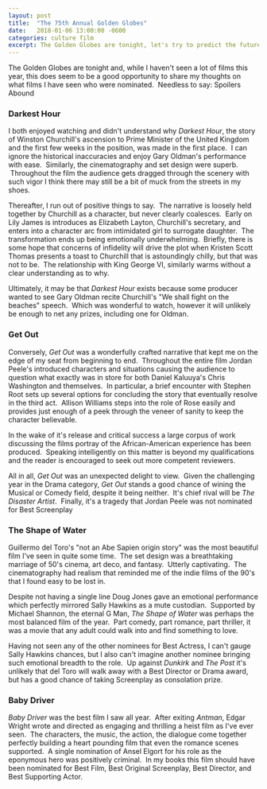 ```yaml
---
layout: post
title:  "The 75th Annual Golden Globes"
date:   2018-01-06 13:00:00 -0600
categories: culture film
excerpt: The Golden Globes are tonight, let's try to predict the future. Because that goes well.
---
```

The Golden Globes are tonight and, while I haven't seen a lot of films this year, this does seem to be a good opportunity to share my thoughts on what films I have seen who were nominated.  Needless to say: Spoilers Abound
<h3>Darkest Hour</h3>
I both enjoyed watching and didn't understand why <em>Darkest Hour</em>, the story of Winston Churchill's ascension to Prime Minister of the United Kingdom and the first few weeks in the position, was made in the first place.  I can ignore the historical inaccuracies and enjoy Gary Oldman's performance with ease.  Similarly, the cinematography and set design were superb.  Throughout the film the audience gets dragged through the scenery with such vigor I think there may still be a bit of muck from the streets in my shoes.

Thereafter, I run out of positive things to say.  The narrative is loosely held together by Churchill as a character, but never clearly coalesces.  Early on Lily James is introduces as Elizabeth Layton, Churchill's secretary, and enters into a character arc from intimidated girl to surrogate daughter.  The transformation ends up being emotionally underwhelming.  Briefly, there is some hope that concerns of infidelity will drive the plot when Kristen Scott Thomas presents a toast to Churchill that is astoundingly chilly, but that was not to be.  The relationship with King George VI, similarly warms without a clear understanding as to why.

Ultimately, it may be that <em>Darkest Hour</em> exists because some producer wanted to see Gary Oldman recite Churchill's "We shall fight on the beaches" speech.  Which was wonderful to watch, however it will unlikely be enough to net any prizes, including one for Oldman.
<h3>Get Out</h3>
Conversely, <em>Get Out</em> was a wonderfully crafted narrative that kept me on the edge of my seat from beginning to end.  Throughout the entire film Jordan Peele's introduced characters and situations causing the audience to question what exactly was in store for both Daniel Kaluuya's Chris Washington and themselves.  In particular, a brief encounter with Stephen Root sets up several options for concluding the story that eventually resolve in the third act.  Allison Williams steps into the role of Rose easily and provides just enough of a peek through the veneer of sanity to keep the character believable.

In the wake of it's release and critical success a large corpus of work discussing the films portray of the African-American experience has been produced.  Speaking intelligently on this matter is beyond my qualifications and the reader is encouraged to seek out more competent reviewers.

All in all, <em>Get Out</em> was an unexpected delight to view.  Given the challenging year in the Drama category, <em>Get Out</em> stands a good chance of wining the Musical or Comedy field, despite it being neither.  It's chief rival will be <em>The Disaster Artist</em>.  Finally, it's a tragedy that Jordan Peele was not nominated for Best Screenplay
<h3>The Shape of Water</h3>
Guillermo del Toro's "not an Abe Sapien origin story" was the most beautiful film I've seen in quite some time.  The set design was a breathtaking marriage of 50's cinema, art deco, and fantasy.  Utterly captivating.  The cinematography had realism that reminded me of the indie films of the 90's that I found easy to be lost in.

Despite not having a single line Doug Jones gave an emotional performance which perfectly mirrored Sally Hawkins as a mute custodian.  Supported by Michael Shannon, the eternal G Man, <em>The Shape of Water</em> was perhaps the most balanced film of the year.  Part comedy, part romance, part thriller, it was a movie that any adult could walk into and find something to love.

Having not seen any of the other nominees for Best Actress, I can't gauge Sally Hawkins chances, but I also can't imagine another nominee bringing such emotional breadth to the role.  Up against <em>Dunkirk</em> and <em>The Post</em> it's unlikely that del Toro will walk away with a Best Director or Drama award, but has a good chance of taking Screenplay as consolation prize.
<h3>Baby Driver</h3>
<em>Baby Driver</em> was the best film I saw all year.  After exiting <em>Antman</em>, Edgar Wright wrote and directed as engaging and thrilling a heist film as I've ever seen.  The characters, the music, the action, the dialogue come together perfectly building a heart pounding film that even the romance scenes supported.  A single nomination of Ansel Elgort for his role as the eponymous hero was positively criminal.  In my books this film should have been nominated for Best Film, Best Original Screenplay, Best Director, and Best Supporting Actor.